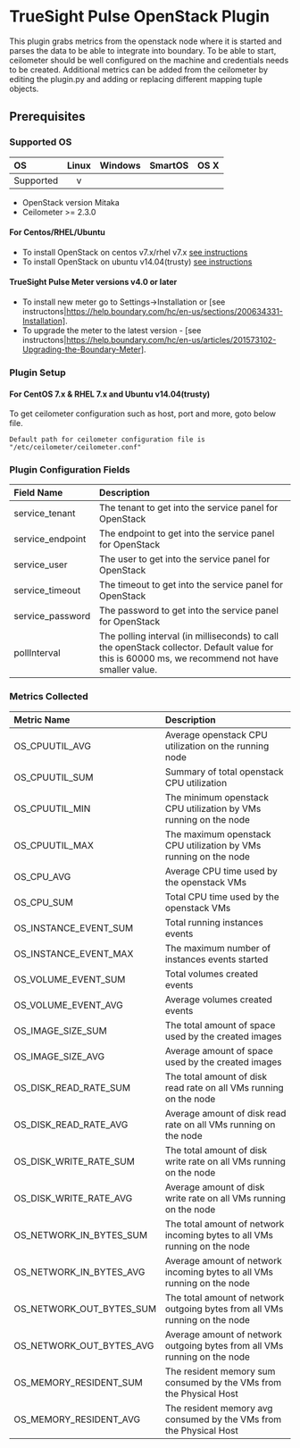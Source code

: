 # TrueSight Pulse OpenStack Plugin

This plugin grabs metrics from the openstack node where it is started and parses the data to be able to integrate into boundary. To be able to start, ceilometer should be well configured on the machine and credentials needs to be created.
Additional metrics can be added from the ceilometer by editing the plugin.py and adding or replacing different mapping tuple objects.

## Prerequisites

### Supported OS

|     OS    | Linux | Windows | SmartOS | OS X |
|:----------|:-----:|:-------:|:-------:|:----:|
| Supported |   v   |         |         |      |

- OpenStack version Mitaka
- Ceilometer >= 2.3.0

#### For Centos/RHEL/Ubuntu

- To install OpenStack on centos v7.x/rhel v7.x [see instructions](https://www.rdoproject.org/install/quickstart/)
- To install OpenStack on ubuntu v14.04(trusty) [see instructions](http://docs.openstack.org/developer/devstack/guides/single-machine.html)

#### TrueSight Pulse Meter versions v4.0 or later

- To install new meter go to Settings->Installation or [see instructons|https://help.boundary.com/hc/en-us/sections/200634331-Installation]. 
- To upgrade the meter to the latest version - [see instructons|https://help.boundary.com/hc/en-us/articles/201573102-Upgrading-the-Boundary-Meter].


### Plugin Setup

#### For CentOS 7.x & RHEL 7.x and Ubuntu v14.04(trusty)
To get ceilometer configuration such as host, port and more, goto below file.
```
Default path for ceilometer configuration file is "/etc/ceilometer/ceilometer.conf"
```

     
### Plugin Configuration Fields


|Field Name      |Description                                                             |
|:---------------|:-----------------------------------------------------------------------|
|service_tenant  |The tenant to get into the service panel for OpenStack                  |
|service_endpoint|The endpoint to get into the service panel for OpenStack                |
|service_user    |The user to get into the service panel for OpenStack                    |
|service_timeout |The timeout to get into the service panel for OpenStack                 |
|service_password|The password to get into the service panel for OpenStack                |
|pollInterval    |The polling interval (in milliseconds) to call the openStack collector. Default value for this is 60000 ms, we                        recommend not have smaller value.                                       |

### Metrics Collected


|Metric Name             |Description                                                                |
|:-----------------------|:--------------------------------------------------------------------------|
|OS_CPUUTIL_AVG          |Average openstack CPU utilization on the running node                      |
|OS_CPUUTIL_SUM          |Summary of total openstack CPU utilization                                 |
|OS_CPUUTIL_MIN          |The minimum openstack CPU utilization by VMs running on the node           |
|OS_CPUUTIL_MAX          |The maximum openstack CPU utilization by VMs running on the node           |
|OS_CPU_AVG              |Average CPU time used by the openstack VMs                                 |
|OS_CPU_SUM              |Total CPU time used by the openstack VMs                                   |
|OS_INSTANCE_EVENT_SUM   |Total running instances events                                             |
|OS_INSTANCE_EVENT_MAX   |The maximum number of instances events started                             |
|OS_VOLUME_EVENT_SUM     |Total volumes created events                                               |
|OS_VOLUME_EVENT_AVG     |Average volumes created events                                             |
|OS_IMAGE_SIZE_SUM       |The total amount of space used by the created images                       |
|OS_IMAGE_SIZE_AVG       |Average amount of space used by the created images                         |
|OS_DISK_READ_RATE_SUM   |The total amount of disk read rate on all VMs running on the node          |
|OS_DISK_READ_RATE_AVG   |Average amount of disk read rate on all VMs running on the node            |
|OS_DISK_WRITE_RATE_SUM  |The total amount of disk write rate on all VMs running on the node         |
|OS_DISK_WRITE_RATE_AVG  |Average amount of disk write rate on all VMs running on the node           |
|OS_NETWORK_IN_BYTES_SUM |The total amount of network incoming bytes to all VMs running on the node  |
|OS_NETWORK_IN_BYTES_AVG |Average amount of network incoming bytes to all VMs running on the node    |
|OS_NETWORK_OUT_BYTES_SUM|The total amount of network outgoing bytes from all VMs running on the node|
|OS_NETWORK_OUT_BYTES_AVG|Average amount of network outgoing bytes from all VMs running on the node  |
|OS_MEMORY_RESIDENT_SUM  |The resident memory sum consumed by the VMs from the Physical Host         |
|OS_MEMORY_RESIDENT_AVG  |The resident memory avg consumed by the VMs from the Physical Host         |
